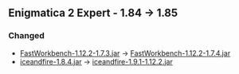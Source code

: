## Enigmatica 2 Expert - 1.84 -> 1.85

### Changed

  * [FastWorkbench-1.12.2-1.7.3.jar](https://www.curseforge.com/minecraft/mc-mods/fastworkbench/files/2838777) -> [FastWorkbench-1.12.2-1.7.4.jar](https://www.curseforge.com/minecraft/mc-mods/fastworkbench/files/4030366)
  * [iceandfire-1.8.4.jar](https://www.curseforge.com/minecraft/mc-mods/ice-and-fire-dragons/files/2874453) -> [iceandfire-1.9.1-1.12.2.jar](https://www.curseforge.com/minecraft/mc-mods/ice-and-fire-dragons/files/2939529)

